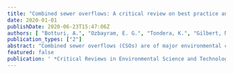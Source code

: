 ```yaml
---
title: "Combined sewer overflows: A critical review on best practice and innovative solutions to mitigate impacts on environment and human health"
date: 2020-01-01
publishDate: 2020-06-23T15:47:06Z
authors: [ "Botturi, A.", "Ozbayram, E. G.", "Tondera, K.", "Gilbert, N. I.", "rouault", "caradot", "Gutierrez, O.", "Daneshgar, S.", "Frison, N.", "Akyol, Ç.", "Foglia, A.", "Eusebi, A. L.", "Fatone, F." ]
publication_types: ["2"]
abstract: "Combined sewer overflows (CSOs) are of major environmental concern for impacted surface waterbodies. In the last decades, major storm events have become increasingly regular in some areas, and meteorological scenarios predict a further rise in their frequency. Consequently, control and treatment of CSOs with respect to best practice examples, innovative treatment solutions, and management of sewer systems are an inevitable necessity. As a result, the number of publications concerning quality, quantity, and type of treatments has recently increased. This review therefore aims to provide a critical overview on the effects, control, and treatment of CSOs in terms of impact on the environment and public health, strict measures addressed by regulations, and the various treatment alternatives including natural and compact treatments. Drawing together the previous studies, an innovative treatment and control guideline are also proposed for the better management practices."
featured: false
publication: ' *Critical Reviews in Environmental Science and Technology*: 34'
---
```


